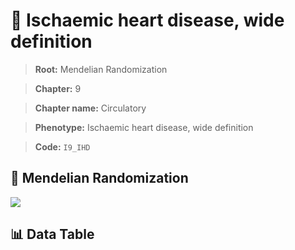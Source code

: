# 🧪 Ischaemic heart disease, wide definition

> **Root:** Mendelian Randomization

> **Chapter:** 9  

> **Chapter name:** Circulatory

> **Phenotype:** Ischaemic heart disease, wide definition  

> **Code:** `I9_IHD`

## 🧬 Mendelian Randomization  

<img src="/MR/Figures/Forward/I9_IHD.png"/>

## 📊 Data Table

<CsvTableMRF src="/MR/Data/Forward/I9_IHD.csv"/>
